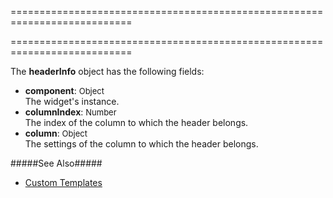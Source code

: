 ===========================================================================
<!--merge--><!--/merge-->
===========================================================================

<!--fullDescription-->
The **headerInfo** object has the following fields:

- **component**: <font size="-1">Object</font>  
The widget's instance.
- **columnIndex**: <font size="-1">Number</font>        
The index of the column to which the header belongs.
- **column**: <font size="-1">Object</font>        
The settings of the column to which the header belongs.

#####See Also#####
- [Custom Templates](/Documentation/Guide/Widgets/Common/Templates/#Custom_Templates)
<!--/fullDescription-->
